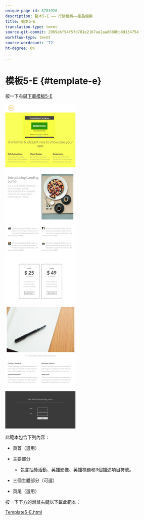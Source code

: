 ```yaml
---
unique-page-id: 8783926
description: 範本5-E —— 行銷檔案——產品檔案
title: 範本5-E
translation-type: tm+mt
source-git-commit: 2969e6f94f5fd781e2167ae2aa8680bb8d134754
workflow-type: tm+mt
source-wordcount: '72'
ht-degree: 0%

---
```



# 模板5-E {#template-e}

按一下右鍵[下載模板5-E](http://docs.marketo.com/download/attachments/8783926/template-5e.html?version=1&amp;modificationdate=1437693060000&amp;api=v2)

![](assets/image2015-7-29-15-3a24-3a40.png)

此範本包含下列內容：

* 頁首（選用）
* 主要部分

   * 包含抽獎活動、英雄影像、英雄標題和3個描述項目符號。

* 三個主體部分（可選）
* 頁尾（選用）

按一下下方的滑鼠右鍵以下載此範本：

[Template5-E.html](http://docs.marketo.com/download/attachments/8783926/template-5e.html?version=1&amp;modificationdate=1437693060000&amp;api=v2)
